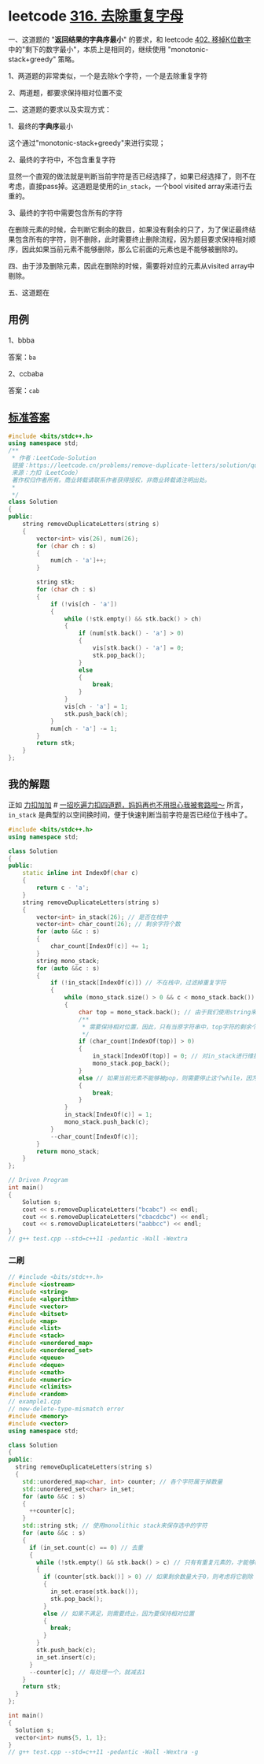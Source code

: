 # leetcode [316. 去除重复字母](https://leetcode.cn/problems/remove-duplicate-letters/)

一、这道题的  "**返回结果的字典序最小**" 的要求，和 leetcode [402. 移掉K位数字](https://leetcode.cn/problems/remove-k-digits/) 中的"剩下的数字最小"，本质上是相同的，继续使用 "monotonic-stack+greedy" 策略。

1、两道题的非常类似，一个是去除k个字符，一个是去除重复字符

2、两道题，都要求保持相对位置不变



二、这道题的要求以及实现方式：

1、最终的**字典序**最小

这个通过"monotonic-stack+greedy"来进行实现；

2、最终的字符中，不包含重复字符

显然一个直观的做法就是判断当前字符是否已经选择了，如果已经选择了，则不在考虑，直接pass掉。这道题是使用的`in_stack`，一个bool visited array来进行去重的。

3、最终的字符中需要包含所有的字符

在删除元素的时候，会判断它剩余的数目，如果没有剩余的只了，为了保证最终结果包含所有的字符，则不删除，此时需要终止删除流程，因为题目要求保持相对顺序，因此如果当前元素不能够删除，那么它前面的元素也是不能够被删除的。

四、由于涉及删除元素，因此在删除的时候，需要将对应的元素从visited array中剔除。

五、这道题在

## 用例



1、bbba

答案：`ba`

2、ccbaba

答案：`cab`



## [标准答案](https://leetcode.cn/problems/remove-duplicate-letters/solution/qu-chu-zhong-fu-zi-mu-by-leetcode-soluti-vuso/)

```C++
#include <bits/stdc++.h>
using namespace std;
/**
 * 作者：LeetCode-Solution
 链接：https://leetcode.cn/problems/remove-duplicate-letters/solution/qu-chu-zhong-fu-zi-mu-by-leetcode-soluti-vuso/
 来源：力扣（LeetCode）
 著作权归作者所有。商业转载请联系作者获得授权，非商业转载请注明出处。
 *
 */
class Solution
{
public:
	string removeDuplicateLetters(string s)
	{
		vector<int> vis(26), num(26);
		for (char ch : s)
		{
			num[ch - 'a']++;
		}

		string stk;
		for (char ch : s)
		{
			if (!vis[ch - 'a'])
			{
				while (!stk.empty() && stk.back() > ch)
				{
					if (num[stk.back() - 'a'] > 0)
					{
						vis[stk.back() - 'a'] = 0;
						stk.pop_back();
					}
					else
					{
						break;
					}
				}
				vis[ch - 'a'] = 1;
				stk.push_back(ch);
			}
			num[ch - 'a'] -= 1;
		}
		return stk;
	}
};


```





## 我的解题

正如 [力扣加加](https://leetcode.cn/u/fe-lucifer/) # [一招吃遍力扣四道题，妈妈再也不用担心我被套路啦～](https://leetcode.cn/problems/remove-duplicate-letters/solution/yi-zhao-chi-bian-li-kou-si-dao-ti-ma-ma-zai-ye-b-4/) 所言，`in_stack` 是典型的以空间换时间，便于快速判断当前字符是否已经位于栈中了。

```C++
#include <bits/stdc++.h>
using namespace std;

class Solution
{
public:
	static inline int IndexOf(char c)
	{
		return c - 'a';
	}
	string removeDuplicateLetters(string s)
	{
		vector<int> in_stack(26); // 是否在栈中
		vector<int> char_count(26); // 剩余字符个数
		for (auto &&c : s)
		{
			char_count[IndexOf(c)] += 1;
		}
		string mono_stack;
		for (auto &&c : s)
		{
			if (!in_stack[IndexOf(c)]) // 不在栈中，过滤掉重复字符
			{
				while (mono_stack.size() > 0 && c < mono_stack.back())
				{
					char top = mono_stack.back(); // 由于我们使用string来作为stack，所以string.back对应的是stack.top
					/**
					 * 需要保持相对位置，因此，只有当原字符串中，top字符的剩余个数大于一个的时候，才能够将其弹出栈
					 */
					if (char_count[IndexOf(top)] > 0)
					{
						in_stack[IndexOf(top)] = 0; // 对in_stack进行维护
						mono_stack.pop_back();
					}
					else // 如果当前元素不能够被pop，则需要停止这个while，因为需要保持相对顺序
					{
						break;
					}
				}
				in_stack[IndexOf(c)] = 1;
				mono_stack.push_back(c);
			}
			--char_count[IndexOf(c)];
		}
		return mono_stack;
	}
};

// Driven Program
int main()
{
	Solution s;
	cout << s.removeDuplicateLetters("bcabc") << endl;
	cout << s.removeDuplicateLetters("cbacdcbc") << endl;
	cout << s.removeDuplicateLetters("aabbcc") << endl;
}
// g++ test.cpp --std=c++11 -pedantic -Wall -Wextra


```

### 二刷

```c++
// #include <bits/stdc++.h>
#include <iostream>
#include <string>
#include <algorithm>
#include <vector>
#include <bitset>
#include <map>
#include <list>
#include <stack>
#include <unordered_map>
#include <unordered_set>
#include <queue>
#include <deque>
#include <cmath>
#include <numeric>
#include <climits>
#include <random>
// example1.cpp
// new-delete-type-mismatch error
#include <memory>
#include <vector>
using namespace std;

class Solution
{
public:
  string removeDuplicateLetters(string s)
  {
    std::unordered_map<char, int> counter; // 各个字符属于掉数量
    std::unordered_set<char> in_set;
    for (auto &&c : s)
    {
      ++counter[c];
    }
    std::string stk; // 使用monolithic stack来保存选中的字符
    for (auto &&c : s)
    {
      if (in_set.count(c) == 0) // 去重
      {
        while (!stk.empty() && stk.back() > c) // 只有有重复元素的，才能够剔除掉
        {
          if (counter[stk.back()] > 0) // 如果剩余数量大于0，则考虑将它剔除
          {
            in_set.erase(stk.back());
            stk.pop_back();
          }
          else // 如果不满足，则需要终止，因为要保持相对位置
          {
            break;
          }
        }
        stk.push_back(c);
        in_set.insert(c);
      }
      --counter[c]; // 每处理一个，就减去1
    }
    return stk;
  }
};

int main()
{
  Solution s;
  vector<int> nums{5, 1, 1};
}
// g++ test.cpp --std=c++11 -pedantic -Wall -Wextra -g

```

